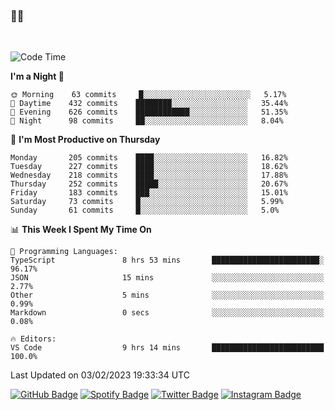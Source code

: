 ### 🤙🍺

<!-- <a href="https://github-readme-stats.vercel.app/api?username=hzak2xx&count_private=true&show_icons=true&theme=dracula">
  <img align="center" src="https://github-readme-stats.vercel.app/api?username=hzak2xx&count_private=true&show_icons=true&theme=dracula" />
</a>
</br> -->
</br>

<!--START_SECTION:waka-->
![Code Time](http://img.shields.io/badge/Code%20Time-2%2C150%20hrs%2023%20mins-blue)

**I'm a Night 🦉** 

```text
🌞 Morning    63 commits     █░░░░░░░░░░░░░░░░░░░░░░░░   5.17% 
🌆 Daytime    432 commits    ████████░░░░░░░░░░░░░░░░░   35.44% 
🌃 Evening    626 commits    ████████████░░░░░░░░░░░░░   51.35% 
🌙 Night      98 commits     ██░░░░░░░░░░░░░░░░░░░░░░░   8.04%

```
📅 **I'm Most Productive on Thursday** 

```text
Monday       205 commits    ████░░░░░░░░░░░░░░░░░░░░░   16.82% 
Tuesday      227 commits    ████░░░░░░░░░░░░░░░░░░░░░   18.62% 
Wednesday    218 commits    ████░░░░░░░░░░░░░░░░░░░░░   17.88% 
Thursday     252 commits    █████░░░░░░░░░░░░░░░░░░░░   20.67% 
Friday       183 commits    ███░░░░░░░░░░░░░░░░░░░░░░   15.01% 
Saturday     73 commits     █░░░░░░░░░░░░░░░░░░░░░░░░   5.99% 
Sunday       61 commits     █░░░░░░░░░░░░░░░░░░░░░░░░   5.0%

```


📊 **This Week I Spent My Time On** 

```text
💬 Programming Languages: 
TypeScript               8 hrs 53 mins       ████████████████████████░   96.17% 
JSON                     15 mins             ░░░░░░░░░░░░░░░░░░░░░░░░░   2.77% 
Other                    5 mins              ░░░░░░░░░░░░░░░░░░░░░░░░░   0.99% 
Markdown                 0 secs              ░░░░░░░░░░░░░░░░░░░░░░░░░   0.08%

🔥 Editors: 
VS Code                  9 hrs 14 mins       █████████████████████████   100.0%

```


 Last Updated on 03/02/2023 19:33:34 UTC
<!--END_SECTION:waka-->

[![GitHub Badge](https://img.shields.io/badge/GitHub-100000?style=for-the-badge&logo=github&logoColor=white)](https://github.com/hzak2xx)
[![Spotify Badge](https://img.shields.io/badge/Spotify-1ED760?&style=for-the-badge&logo=spotify&logoColor=white)](https://open.spotify.com/user/uf90s6sbbh75a1mt44clkhkvf)
[![Twitter Badge](https://img.shields.io/badge/Twitter-1DA1F2?style=for-the-badge&logo=twitter&logoColor=white)](https://twitter.com/hzak2xx)
[![Instagram Badge](https://img.shields.io/badge/Instagram-E4405F?style=for-the-badge&logo=instagram&logoColor=white)](https://www.instagram.com/hzak2xx/)
